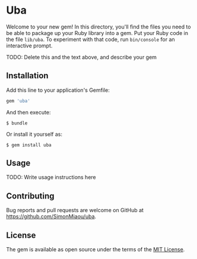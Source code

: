 # Uba

Welcome to your new gem! In this directory, you'll find the files you need to be able to package up your Ruby library into a gem. Put your Ruby code in the file `lib/uba`. To experiment with that code, run `bin/console` for an interactive prompt.

TODO: Delete this and the text above, and describe your gem

## Installation

Add this line to your application's Gemfile:

```ruby
gem 'uba'
```

And then execute:

    $ bundle

Or install it yourself as:

    $ gem install uba

## Usage

TODO: Write usage instructions here

## Contributing

Bug reports and pull requests are welcome on GitHub at https://github.com/SimonMiaou/uba.

## License

The gem is available as open source under the terms of the [MIT License](http://opensource.org/licenses/MIT).
